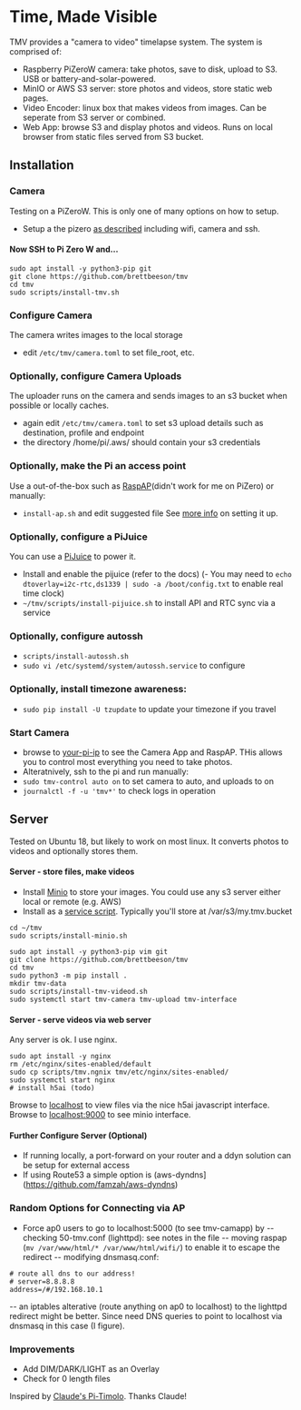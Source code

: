 # Time, Made Visible

TMV provides a "camera to video" timelapse system. The system is comprised of:
- Raspberry PiZeroW camera: take photos, save to disk, upload to S3. USB or battery-and-solar-powered.
- MinIO or AWS S3 server: store photos and videos, store static web pages. 
- Video Encoder: linux box that makes videos from images. Can be seperate from S3 server or combined.
- Web App: browse S3 and display photos and videos. Runs on local browser from static files served from S3 bucket.

## Installation 
### Camera
Testing on a PiZeroW. This is only one of many options on how to setup.
- Setup a the pizero [as described](https://brettbeeson.com.au/raspberry-pi-setup-zerow/) including wifi, camera and ssh.

#### Now SSH to Pi Zero W and...
```
sudo apt install -y python3-pip git
git clone https://github.com/brettbeeson/tmv
cd tmv
sudo scripts/install-tmv.sh

```
### Configure Camera
The camera writes images to the local storage
- edit `/etc/tmv/camera.toml` to set file_root, etc.

### Optionally, configure Camera Uploads
The uploader runs on the camera and sends images to an s3 bucket when possible or locally caches.
- again edit `/etc/tmv/camera.toml` to set s3 upload details such as destination, profile and endpoint
- the directory /home/pi/.aws/ should contain your s3 credentials

### Optionally, make the Pi an access point
Use a out-of-the-box such as [RaspAP](https://github.com/billz/raspap-webgui)(didn't work for me on PiZero) or manually:
- `install-ap.sh` and edit suggested file
See [more info](http://brettbeeson.com.au/pizerow-ap-wifi-client/) on setting it up.

### Optionally, configure a PiJuice
You can use a [PiJuice](https://github.com/PiSupply/PiJuice) to power it. 
- Install and enable the pijuice (refer to the docs)
(- You may need to `echo dtoverlay=i2c-rtc,ds1339 | sudo -a /boot/config.txt` to enable real time clock)
- `~/tmv/scripts/install-pijuice.sh` to install API and RTC sync via a service

### Optionally, configure autossh
- `scripts/install-autossh.sh`
- `sudo vi /etc/systemd/system/autossh.service` to configure

### Optionally, install timezone awareness:
- `sudo pip install -U tzupdate` to update your timezone if you travel

### Start Camera
- browse to [your-pi-ip](http://tmv.local) to see the Camera App and RaspAP. THis allows you to control most everything you need to take photos.
- Alteratnively, ssh to the pi and run manually:
- `sudo tmv-control auto on` to set camera to auto, and uploads to on
- `journalctl -f -u 'tmv*'` to check logs in operation

## Server
Tested on Ubuntu 18, but likely to work on most linux. It converts photos to videos and optionally stores them.

#### Server - store files, make videos
- Install [Minio](https://minio.io) to store your images. You could use any s3 server either local or remote (e.g. AWS)
- Install as a [service script](https://github.com/minio/minio-service/tree/master/linux-systemd). Typically you'll store at /var/s3/my.tmv.bucket
```
cd ~/tmv
sudo scripts/install-minio.sh
```

```
sudo apt install -y python3-pip vim git 
git clone https://github.com/brettbeeson/tmv
cd tmv
sudo python3 -m pip install .
mkdir tmv-data
sudo scripts/install-tmv-videod.sh                 
sudo systemctl start tmv-camera tmv-upload tmv-interface

```

#### Server - serve videos via web server
Any server is ok. I use nginx.
```
sudo apt install -y nginx
rm /etc/nginx/sites-enabled/default
sudo cp scripts/tmv.ngnix tmv/etc/nginx/sites-enabled/
sudo systemctl start nginx
# install h5ai (todo)
```
Browse to [localhost](http://localhost) to view files via the nice h5ai javascript interface. Browse to [localhost:9000](http://localhost:9000) to see minio interface.

#### Further Configure Server (Optional)
- If running locally, a port-forward on your router and a ddyn solution can be setup for external access
- If using Route53 a simple option is (aws-dyndns](https://github.com/famzah/aws-dyndns)


### Random Options for Connecting via AP
- Force ap0 users to go to localhost:5000 (to see tmv-camapp) by 
-- checking 50-tmv.conf (lighttpd): see notes in the file
-- moving raspap (`mv /var/www/html/* /var/www/html/wifi/`) to enable it to escape the redirect
-- modifying dnsmasq.conf:
```
# route all dns to our address!
# server=8.8.8.8 
address=/#/192.168.10.1
```
-- an iptables alterative (route anything on ap0 to localhost) to the lighttpd redirect might be better. Since need DNS queries to point to localhost via dnsmasq in this case (I figure).

### Improvements
- Add DIM/DARK/LIGHT as an Overlay
- Check for 0 length files

Inspired by [Claude's Pi-Timolo](https://github.com/pageauc/pi-timolo/). Thanks Claude!
